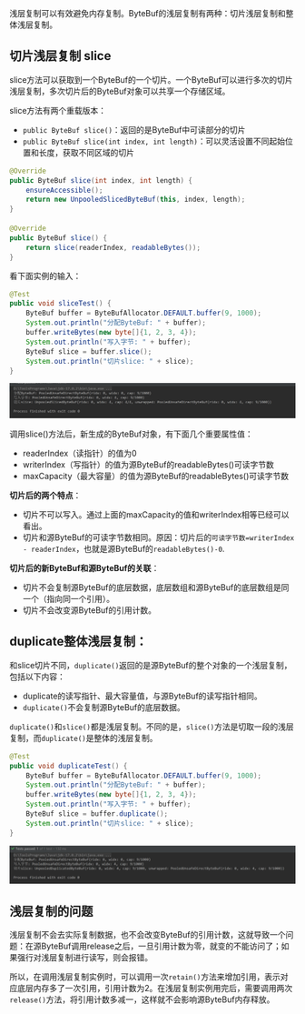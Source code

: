 浅层复制可以有效避免内存复制。ByteBuf的浅层复制有两种：切片浅层复制和整体浅层复制。

## 切片浅层复制 slice

slice方法可以获取到一个ByteBuf的一个切片。一个ByteBuf可以进行多次的切片浅层复制，多次切片后的ByteBuf对象可以共享一个存储区域。

slice方法有两个重载版本：

- `public ByteBuf slice()`：返回的是ByteBuf中可读部分的切片
- `public ByteBuf slice(int index, int length)`：可以灵活设置不同起始位置和长度，获取不同区域的切片

```java
@Override
public ByteBuf slice(int index, int length) {
    ensureAccessible();
    return new UnpooledSlicedByteBuf(this, index, length);
}

@Override
public ByteBuf slice() {
    return slice(readerIndex, readableBytes());
}
```

看下面实例的输入：

```java
@Test
public void sliceTest() {
    ByteBuf buffer = ByteBufAllocator.DEFAULT.buffer(9, 1000);
    System.out.println("分配ByteBuf: " + buffer);
    buffer.writeBytes(new byte[]{1, 2, 3, 4});
    System.out.println("写入字节: " + buffer);
    ByteBuf slice = buffer.slice();
    System.out.println("切片slice: " + slice);
}
```

![image-20220511200621818](./assets/202205112006914.png)

调用slice()方法后，新生成的ByteBuf对象，有下面几个重要属性值：

- readerIndex（读指针）的值为0
- writerIndex（写指针）的值为源ByteBuf的readableBytes()可读字节数
- maxCapacity（最大容量）的值为源ByteBuf的readableBytes()可读字节数

**切片后的两个特点**：

- 切片不可以写入。通过上面的maxCapacity的值和writerIndex相等已经可以看出。
- 切片和源ByteBuf的可读字节数相同。原因：切片后的`可读字节数=writerIndex - readerIndex`，也就是源ByteBuf的`readableBytes()-0`.

**切片后的新ByteBuf和源ByteBuf的关联**：

- 切片不会复制源ByteBuf的底层数据，底层数组和源ByteBuf的底层数组是同一个（指向同一个引用）。
- 切片不会改变源ByteBuf的引用计数。

## duplicate整体浅层复制：

和slice切片不同，`duplicate()`返回的是源ByteBuf的整个对象的一个浅层复制，包括以下内容：

- duplicate的读写指针、最大容量值，与源ByteBuf的读写指针相同。
- `duplicate()`不会复制源ByteBuf的底层数据。

`duplicate()`和`slice()`都是浅层复制。不同的是，`slice()`方法是切取一段的浅层复制，而`duplicate()`是整体的浅层复制。

```java
@Test
public void duplicateTest() {
    ByteBuf buffer = ByteBufAllocator.DEFAULT.buffer(9, 1000);
    System.out.println("分配ByteBuf: " + buffer);
    buffer.writeBytes(new byte[]{1, 2, 3, 4});
    System.out.println("写入字节: " + buffer);
    ByteBuf slice = buffer.duplicate();
    System.out.println("切片slice: " + slice);
}
```

![image-20220511202519992](./assets/202205112025510.png)

## 浅层复制的问题

浅层复制不会去实际复制数据，也不会改变ByteBuf的引用计数，这就导致一个问题：在源ByteBuf调用release之后，一旦引用计数为零，就变的不能访问了；如果强行对浅层复制进行读写，则会报错。

所以，在调用浅层复制实例时，可以调用一次`retain()`方法来增加引用，表示对应底层内存多了一次引用，引用计数为2。在浅层复制实例用完后，需要调用两次`release()`方法，将引用计数多减一，这样就不会影响源ByteBuf内存释放。




